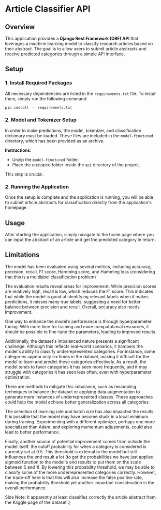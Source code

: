 # Article Classifier API

## Overview
This application provides a **Django Rest Framework (DRF) API** that leverages a machine learning model to classify research articles based on their abstract. The goal is to allow users to submit article abstracts and receive predicted categories through a simple API interface.

## Setup

### 1. Install Required Packages
All necessary dependencies are listed in the `requirements.txt` file. To install them, simply run the following command:
```bash
pip install -r requirements.txt
```
### 2. Model and Tokenizer Setup
In order to make predictions, the model, tokenizer, and classification dictionary must be loaded. These files are included in the `model-finetuned` directory, which has been provided as an archive.

**Instructions**:
- Unzip the `model-finetuned` folder.
- Place the unzipped folder inside the `api` directory of the project.
  
This step is crucial.

### 2. Running the Application
Once the setup is complete and the application is running, you will be able to submit article abstracts for classification directly from the application's homepage.

## Usage
After starting the application, simply navigate to the home page where you can input the abstract of an article and get the predicted category in return.

## Limitations

The model has been evaluated using several metrics, including accuracy, precision, recall, F1 score, Hamming score, and Hamming loss (considering that this is a multilabel classification problem)

The evaluation results reveal areas for improvement. While precision scores are relatively high, recall is low, which reduces the F1 score. This indicates that while the model is good at identifying relevant labels when it makes predictions, it misses many true labels, suggesting a need for better balance between precision and recall. Overall, accuracy also needs improvement.

One way to enhance the model’s performance is through hyperparameter tuning. With more time for training and more computational resources, it should be possible to fine-tune the parameters, leading to improved results. 

Additionally, the dataset's imbalanced nature presents a significant challenge. Although this reflects real-world scenarios, it hampers the model's ability to classify underrepresented categories. For instance, some categories appear only six times in the dataset, making it difficult for the model to learn and predict these categories effectively. As a result, the model tends to favor categories it has seen more frequently, and it may struggle with categories it has seen less often, even with hyperparameter optimization.

There are methods to mitigate this imbalance, such as resampling techniques to balance the dataset or applying data augmentation to generate more instances of underrepresented classes. These approaches could help the model achieve better generalization across all categories.

The selection of learning rate and batch size has also impacted the results. It is possible that the model may have become stuck in a local minimum during training. Experimenting with a different optimizer, perhaps one more specialized than Adam, and exploring momentum adjustments, could also lead to better performance.

Finally, another source of potential improvement comes from outside the model itself: the cutoff probability for when a category is considered is currently set at 0.5. This threshold is external to the model but still influences the end result a lot (to get the probabilities we have just applied sigmoid function to the model's end results to put them on the scale between 0 and 1). By lowering this probability threshold, we may be able to classify some of the more underrepresented categories correctly. However, the trade-off here is that this will also increase the false positive rate, making the probability threshold yet another important consideration in the overall performance.

Side Note: It apparently at least classifies correctly the article abstract from the Kaggle page of the dataset :) 

